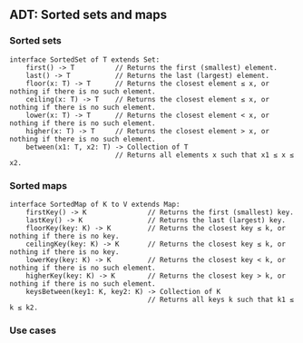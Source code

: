 
## ADT: Sorted sets and maps


### Sorted sets


    interface SortedSet of T extends Set:
        first() -> T          // Returns the first (smallest) element.
        last() -> T           // Returns the last (largest) element.
        floor(x: T) -> T      // Returns the closest element ≤ x, or nothing if there is no such element.
        ceiling(x: T) -> T    // Returns the closest element ≤ x, or nothing if there is no such element.
        lower(x: T) -> T      // Returns the closest element < x, or nothing if there is no such element.
        higher(x: T) -> T     // Returns the closest element > x, or nothing if there is no such element.
        between(x1: T, x2: T) -> Collection of T
                              // Returns all elements x such that x1 ≤ x ≤ x2.


### Sorted maps

    interface SortedMap of K to V extends Map:
        firstKey() -> K               // Returns the first (smallest) key.
        lastKey() -> K                // Returns the last (largest) key.
        floorKey(key: K) -> K         // Returns the closest key ≤ k, or nothing if there is no key.
        ceilingKey(key: K) -> K       // Returns the closest key ≤ k, or nothing if there is no key.
        lowerKey(key: K) -> K         // Returns the closest key < k, or nothing if there is no such element.
        higherKey(key: K) -> K        // Returns the closest key > k, or nothing if there is no such element.
        keysBetween(key1: K, key2: K) -> Collection of K
                                      // Returns all keys k such that k1 ≤ k ≤ k2.




### Use cases


